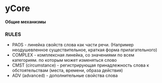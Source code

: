 # yCore
**Общие механизмы**

### RULES
* PAOS - линейка свойств слова как части речи. (Например неодушевленное существительное, краткая форма прилагательного)
* COMPLEX - комплексная линейка, со значениями по всем категориям. по которым может изменяться слово
* CMST (circumstance) - регистрирующая принадлежность слова к обстоятельствам (места, времени, образа действия)
* ADV (advanced) - дополнительные свойства слова
